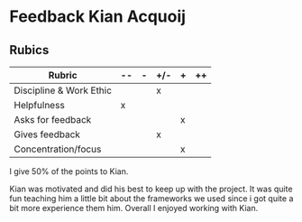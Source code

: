 # Feedback Kian Acquoij

## Rubics
| Rubric | -- | - | +/- | + | ++ |
| --- | --- | --- | --- | --- | -- |
| Discipline & Work Ethic |  |  | x |  |  |
| Helpfulness | x |  |  |  |  |
| Asks for feedback |  |  |  | x |  |
| Gives feedback |  |  | x |  |  |
| Concentration/focus |  |  |  | x |  |

I give 50% of the points to Kian.

Kian was motivated and did his best to keep up with the project. It was quite fun teaching him a little bit about the frameworks we used since i got quite a bit more experience them him. Overall I enjoyed working with Kian.
